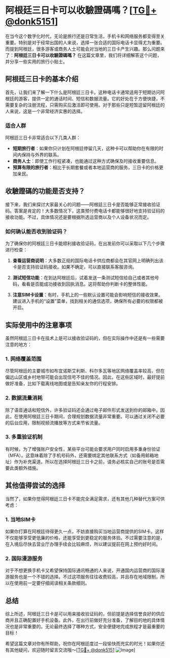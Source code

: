 # 阿根廷三日卡可以收驗證碼嗎？[[TG💪+ @donk5151](https://t.me/s/donk5151)]

在当今这个数字化时代，无论是旅行还是日常生活，手机卡和网络服务都变得至关重要。特别是对于经常出国的人来说，选择一张合适的国际电话卡显得尤为重要。而提到阿根廷，很多游客或商务人士可能会对当地的三日卡产生兴趣。那么问题来了：**阿根廷三日卡可以收驗證碼嗎？** 在这篇文章里，我们将详细解答这个问题，并分享一些实用的旅行小贴士。

## 阿根廷三日卡的基本介绍

首先，让我们来了解一下什么是阿根廷三日卡。这种电话卡通常适用于短期访问阿根廷的游客，提供一定的通话时间、短信和数据流量。它的好处在于方便快捷，不需要复杂的注册流程，只需购买后激活即可使用。对于那些只是短暂逗留阿根廷的人来说，这是一个非常经济实惠的选择。

### 适合人群

阿根廷三日卡非常适合以下几类人群：
- **短期旅行者**：如果你只计划在阿根廷停留几天，这种卡可以帮助你在有限的时间内保持与外界的联系。
- **商务人士**：即使工作行程紧凑，也能通过这种方式确保及时接收重要信息。
- **预算有限的旅行者**：相比于长期套餐或者本地运营商的服务，三日卡的价格更加亲民。

## 收驗證碼的功能是否支持？

接下来，我们来探讨大家最关心的问题——阿根廷三日卡是否能够正常接收验证码。答案是肯定的！大多数情况下，这类预付费电话卡都能够很好地支持验证码的接收功能。不过，具体情况还是要根据所选运营商以及个人设备状况而定。

### 如何确认能否收到验证码？

为了确保你的阿根廷三日卡能顺利接收验证码，在出发前你可以采取以下几个步骤进行检查：

1. **查看运营商说明**：大多数正规的国际电话卡供应商都会在其官网上明确列出该卡是否支持验证码接收。如果不确定，可以直接联系客服咨询。
   
2. **测试短信功能**：在到达阿根廷后，试着发送一条测试短信给自己或者其他号码，看看是否能成功接收到回执消息。这将帮助你判断卡的整体性能。

3. **注意SIM卡设置**：有时，手机上的一些默认设置可能会影响短信的接收效果。建议进入手机的“设置”菜单，找到相关的通信选项，确保所有必要的权限都被开启。

## 实际使用中的注意事项

虽然阿根廷三日卡在技术上是可以接收验证码的，但在实际操作中还是有一些需要注意的地方：

### 1. 网络覆盖范围

尽管阿根廷的主要城市如布宜诺斯艾利斯、科尔多瓦等地区网络覆盖率较高，但在偏远山区或乡村地带可能会出现信号不佳的情况。因此，在这些区域时，最好提前做好准备，比如下载离线地图或是告知亲友你的行程安排。

### 2. 数据流量消耗

除了语音通话和短信外，许多验证码还会通过电子邮件形式发送到你的邮箱中。因此，在使用阿根廷三日卡期间，合理规划数据流量非常重要。可以通过关闭不必要的后台应用，限制视频流播放等方式来节省流量。

### 3. 多重验证机制

有时候，为了增强账户安全性，某些平台可能会要求用户同时启用多重身份验证（MFA）。这意味着除了手机号码外，还需要绑定其他联系方式（如备用邮箱地址）作为补充渠道。所以在选择阿根廷三日卡之前，请务必核实自己的账号是否需要此类额外措施。

## 其他值得尝试的选择

当然了，如果你觉得阿根廷三日卡不能完全满足需求，还有其他几种替代方案可供考虑：

### 1. 当地SIM卡

如果你打算在阿根廷待得更久一点，不妨直接购买当地运营商提供的SIM卡。这样不仅能够享受更低廉的价格，还能享受到更稳定的服务体验。不过需要注意的是，在入境后尽快去营业厅办理手续会比较麻烦，所以建议提前在网上预约好时间。

### 2. 国际漫游服务

对于不想更换手机卡又希望保持国际通讯畅通的人来说，开通国内运营商的国际漫游服务也是一个不错的选择。不过这项服务往往收费较高，并且存在地域限制，所以在使用前一定要仔细阅读相关条款细则。

## 总结

综上所述，阿根廷三日卡是可以用来接收验证码的，但前提是选择信誉良好的供应商并且正确配置好手机设备。此外，在出行前做好充分准备，了解目的地的具体情况也是非常重要的。无论最终选择了哪种方式，安全便捷地完成旅程才是最重要的目标！

希望这篇文章对你有所帮助，祝你在阿根廷度过一段愉快而充实的时光！如果你还有其他疑问，欢迎随时留言交流哦～[[TG💪+ @donk5151](https://t.me/s/donk5151) ![Image](https://i.postimg.cc/rwNCRYN7/Snipaste-2025-04-30-17-27-05.png)]